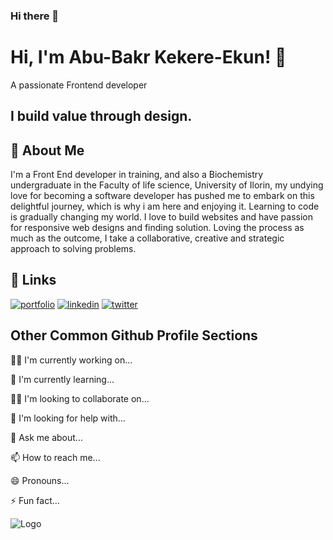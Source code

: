 ### Hi there 👋


# Hi, I'm Abu-Bakr Kekere-Ekun! 👋

 A passionate Frontend developer 

 ## I build value through design.

## 🚀 About Me
I'm a Front End developer in training, and also a Biochemistry undergraduate in the Faculty of life science, University of Ilorin, my undying love for becoming a software developer has pushed me to embark on this delightful journey, which is why i am here and enjoying it. Learning to code is gradually changing my world. I love to build websites and have passion for responsive web designs and finding solution.
Loving the process as much as the outcome, I take a collaborative, creative and strategic approach to solving problems.




## 🔗 Links
[![portfolio](https://img.shields.io/badge/my_portfolio-000?style=for-the-badge&logo=ko-fi&logoColor=white)](https://my-portfolio.lsdyq-lsaawdy-b.repl.co/)
[![linkedin](https://img.shields.io/badge/linkedin-0A66C2?style=for-the-badge&logo=linkedin&logoColor=white)](https://www.linkedin.com/)
[![twitter](https://img.shields.io/badge/twitter-1DA1F2?style=for-the-badge&logo=twitter&logoColor=white)](https://twitter.com/)


## Other Common Github Profile Sections
👩‍💻 I'm currently working on...

🧠 I'm currently learning...

👯‍♀️ I'm looking to collaborate on...

🤔 I'm looking for help with...

💬 Ask me about...

📫 How to reach me...

😄 Pronouns...

⚡️ Fun fact...


![Logo](https://dev-to-uploads.s3.amazonaws.com/uploads/articles/th5xamgrr6se0x5ro4g6.png)


<!--
**As-Saud/As-Saud** is a ✨ _special_ ✨ repository because its `README.md` (this file) appears on your GitHub profile.

Here are some ideas to get you started:

- 🔭 I’m currently working on ...
- 🌱 I’m currently learning ...
- 👯 I’m looking to collaborate on ...
- 🤔 I’m looking for help with ...
- 💬 Ask me about ...
- 📫 How to reach me: ...
- 😄 Pronouns: ...
- ⚡ Fun fact: ...
-->
